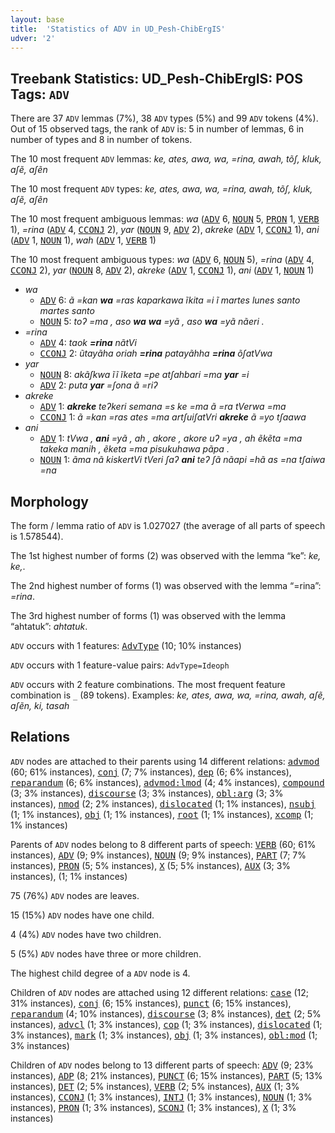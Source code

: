 ```yaml
---
layout: base
title:  'Statistics of ADV in UD_Pesh-ChibErgIS'
udver: '2'
---
```


## Treebank Statistics: UD_Pesh-ChibErgIS: POS Tags: `ADV`

There are 37 `ADV` lemmas (7%), 38 `ADV` types (5%) and 99 `ADV` tokens (4%).
Out of 15 observed tags, the rank of `ADV` is: 5 in number of lemmas, 6 in number of types and 8 in number of tokens.

The 10 most frequent `ADV` lemmas: <em>ke, ates, awa, wa, =rina, awah, tõʃ, kluk, aʃẽ, aʃẽn</em>

The 10 most frequent `ADV` types:  <em>ke, ates, awa, wa, =rina, awah, tõʃ, kluk, aʃẽ, aʃẽn</em>

The 10 most frequent ambiguous lemmas: <em>wa</em> (<tt><a href="pay_chibergis-pos-ADV.html">ADV</a></tt> 6, <tt><a href="pay_chibergis-pos-NOUN.html">NOUN</a></tt> 5, <tt><a href="pay_chibergis-pos-PRON.html">PRON</a></tt> 1, <tt><a href="pay_chibergis-pos-VERB.html">VERB</a></tt> 1), <em>=rina</em> (<tt><a href="pay_chibergis-pos-ADV.html">ADV</a></tt> 4, <tt><a href="pay_chibergis-pos-CCONJ.html">CCONJ</a></tt> 2), <em>yar</em> (<tt><a href="pay_chibergis-pos-NOUN.html">NOUN</a></tt> 9, <tt><a href="pay_chibergis-pos-ADV.html">ADV</a></tt> 2), <em>akreke</em> (<tt><a href="pay_chibergis-pos-ADV.html">ADV</a></tt> 1, <tt><a href="pay_chibergis-pos-CCONJ.html">CCONJ</a></tt> 1), <em>ani</em> (<tt><a href="pay_chibergis-pos-ADV.html">ADV</a></tt> 1, <tt><a href="pay_chibergis-pos-NOUN.html">NOUN</a></tt> 1), <em>wah</em> (<tt><a href="pay_chibergis-pos-ADV.html">ADV</a></tt> 1, <tt><a href="pay_chibergis-pos-VERB.html">VERB</a></tt> 1)

The 10 most frequent ambiguous types:  <em>wa</em> (<tt><a href="pay_chibergis-pos-ADV.html">ADV</a></tt> 6, <tt><a href="pay_chibergis-pos-NOUN.html">NOUN</a></tt> 5), <em>=rina</em> (<tt><a href="pay_chibergis-pos-ADV.html">ADV</a></tt> 4, <tt><a href="pay_chibergis-pos-CCONJ.html">CCONJ</a></tt> 2), <em>yar</em> (<tt><a href="pay_chibergis-pos-NOUN.html">NOUN</a></tt> 8, <tt><a href="pay_chibergis-pos-ADV.html">ADV</a></tt> 2), <em>akreke</em> (<tt><a href="pay_chibergis-pos-ADV.html">ADV</a></tt> 1, <tt><a href="pay_chibergis-pos-CCONJ.html">CCONJ</a></tt> 1), <em>ani</em> (<tt><a href="pay_chibergis-pos-ADV.html">ADV</a></tt> 1, <tt><a href="pay_chibergis-pos-NOUN.html">NOUN</a></tt> 1)


* <em>wa</em>
  * <tt><a href="pay_chibergis-pos-ADV.html">ADV</a></tt> 6: <em>ã =kan <b>wa</b> =ras kaparkawa ĩkita =i ĩ martes lunes santo martes santo</em>
  * <tt><a href="pay_chibergis-pos-NOUN.html">NOUN</a></tt> 5: <em>toʔ =ma , aso <b>wa</b> <b>wa</b> =yã , aso <b>wa</b> =yã nãeri .</em>
* <em>=rina</em>
  * <tt><a href="pay_chibergis-pos-ADV.html">ADV</a></tt> 4: <em>taok <b>=rina</b> nãtVi</em>
  * <tt><a href="pay_chibergis-pos-CCONJ.html">CCONJ</a></tt> 2: <em>ũtayãha oriah <b>=rina</b> patayãhha <b>=rina</b> õʃatVwa</em>
* <em>yar</em>
  * <tt><a href="pay_chibergis-pos-NOUN.html">NOUN</a></tt> 8: <em>akãʃkwa ĩĩ ĩketa =pe atʃahbari =ma <b>yar</b> =i</em>
  * <tt><a href="pay_chibergis-pos-ADV.html">ADV</a></tt> 2: <em>puta <b>yar</b> =ʃona ã =riʔ</em>
* <em>akreke</em>
  * <tt><a href="pay_chibergis-pos-ADV.html">ADV</a></tt> 1: <em><b>akreke</b> teʔkeri semana =s ke =ma ã =ra tVerwa =ma</em>
  * <tt><a href="pay_chibergis-pos-CCONJ.html">CCONJ</a></tt> 1: <em>ã =kan =ras ates =ma artʃuiʃatVri <b>akreke</b> ã =yo tʃaawa</em>
* <em>ani</em>
  * <tt><a href="pay_chibergis-pos-ADV.html">ADV</a></tt> 1: <em>tVwa , <b>ani</b> =yã , ah , akore , akore uʔ =ya , ah ẽkẽta =ma takeka manih , ẽketa =ma pisukuhawa pãpa .</em>
  * <tt><a href="pay_chibergis-pos-NOUN.html">NOUN</a></tt> 1: <em>ãma nã kiskertVi tVeri ʃaʔ <b>ani</b> teʔ ʃã nãapi =hã as =na tʃaiwa =na</em>

## Morphology

The form / lemma ratio of `ADV` is 1.027027 (the average of all parts of speech is 1.578544).

The 1st highest number of forms (2) was observed with the lemma “ke”: <em>ke, ke,</em>.

The 2nd highest number of forms (1) was observed with the lemma “=rina”: <em>=rina</em>.

The 3rd highest number of forms (1) was observed with the lemma “ahtatuk”: <em>ahtatuk</em>.

`ADV` occurs with 1 features: <tt><a href="pay_chibergis-feat-AdvType.html">AdvType</a></tt> (10; 10% instances)

`ADV` occurs with 1 feature-value pairs: `AdvType=Ideoph`

`ADV` occurs with 2 feature combinations.
The most frequent feature combination is `_` (89 tokens).
Examples: <em>ke, ates, awa, wa, =rina, awah, aʃẽ, aʃẽn, ki, tasah</em>


## Relations

`ADV` nodes are attached to their parents using 14 different relations: <tt><a href="pay_chibergis-dep-advmod.html">advmod</a></tt> (60; 61% instances), <tt><a href="pay_chibergis-dep-conj.html">conj</a></tt> (7; 7% instances), <tt><a href="pay_chibergis-dep-dep.html">dep</a></tt> (6; 6% instances), <tt><a href="pay_chibergis-dep-reparandum.html">reparandum</a></tt> (6; 6% instances), <tt><a href="pay_chibergis-dep-advmod-lmod.html">advmod:lmod</a></tt> (4; 4% instances), <tt><a href="pay_chibergis-dep-compound.html">compound</a></tt> (3; 3% instances), <tt><a href="pay_chibergis-dep-discourse.html">discourse</a></tt> (3; 3% instances), <tt><a href="pay_chibergis-dep-obl-arg.html">obl:arg</a></tt> (3; 3% instances), <tt><a href="pay_chibergis-dep-nmod.html">nmod</a></tt> (2; 2% instances), <tt><a href="pay_chibergis-dep-dislocated.html">dislocated</a></tt> (1; 1% instances), <tt><a href="pay_chibergis-dep-nsubj.html">nsubj</a></tt> (1; 1% instances), <tt><a href="pay_chibergis-dep-obj.html">obj</a></tt> (1; 1% instances), <tt><a href="pay_chibergis-dep-root.html">root</a></tt> (1; 1% instances), <tt><a href="pay_chibergis-dep-xcomp.html">xcomp</a></tt> (1; 1% instances)

Parents of `ADV` nodes belong to 8 different parts of speech: <tt><a href="pay_chibergis-pos-VERB.html">VERB</a></tt> (60; 61% instances), <tt><a href="pay_chibergis-pos-ADV.html">ADV</a></tt> (9; 9% instances), <tt><a href="pay_chibergis-pos-NOUN.html">NOUN</a></tt> (9; 9% instances), <tt><a href="pay_chibergis-pos-PART.html">PART</a></tt> (7; 7% instances), <tt><a href="pay_chibergis-pos-PRON.html">PRON</a></tt> (5; 5% instances), <tt><a href="pay_chibergis-pos-X.html">X</a></tt> (5; 5% instances), <tt><a href="pay_chibergis-pos-AUX.html">AUX</a></tt> (3; 3% instances),  (1; 1% instances)

75 (76%) `ADV` nodes are leaves.

15 (15%) `ADV` nodes have one child.

4 (4%) `ADV` nodes have two children.

5 (5%) `ADV` nodes have three or more children.

The highest child degree of a `ADV` node is 4.

Children of `ADV` nodes are attached using 12 different relations: <tt><a href="pay_chibergis-dep-case.html">case</a></tt> (12; 31% instances), <tt><a href="pay_chibergis-dep-conj.html">conj</a></tt> (6; 15% instances), <tt><a href="pay_chibergis-dep-punct.html">punct</a></tt> (6; 15% instances), <tt><a href="pay_chibergis-dep-reparandum.html">reparandum</a></tt> (4; 10% instances), <tt><a href="pay_chibergis-dep-discourse.html">discourse</a></tt> (3; 8% instances), <tt><a href="pay_chibergis-dep-det.html">det</a></tt> (2; 5% instances), <tt><a href="pay_chibergis-dep-advcl.html">advcl</a></tt> (1; 3% instances), <tt><a href="pay_chibergis-dep-cop.html">cop</a></tt> (1; 3% instances), <tt><a href="pay_chibergis-dep-dislocated.html">dislocated</a></tt> (1; 3% instances), <tt><a href="pay_chibergis-dep-mark.html">mark</a></tt> (1; 3% instances), <tt><a href="pay_chibergis-dep-obj.html">obj</a></tt> (1; 3% instances), <tt><a href="pay_chibergis-dep-obl-mod.html">obl:mod</a></tt> (1; 3% instances)

Children of `ADV` nodes belong to 13 different parts of speech: <tt><a href="pay_chibergis-pos-ADV.html">ADV</a></tt> (9; 23% instances), <tt><a href="pay_chibergis-pos-ADP.html">ADP</a></tt> (8; 21% instances), <tt><a href="pay_chibergis-pos-PUNCT.html">PUNCT</a></tt> (6; 15% instances), <tt><a href="pay_chibergis-pos-PART.html">PART</a></tt> (5; 13% instances), <tt><a href="pay_chibergis-pos-DET.html">DET</a></tt> (2; 5% instances), <tt><a href="pay_chibergis-pos-VERB.html">VERB</a></tt> (2; 5% instances), <tt><a href="pay_chibergis-pos-AUX.html">AUX</a></tt> (1; 3% instances), <tt><a href="pay_chibergis-pos-CCONJ.html">CCONJ</a></tt> (1; 3% instances), <tt><a href="pay_chibergis-pos-INTJ.html">INTJ</a></tt> (1; 3% instances), <tt><a href="pay_chibergis-pos-NOUN.html">NOUN</a></tt> (1; 3% instances), <tt><a href="pay_chibergis-pos-PRON.html">PRON</a></tt> (1; 3% instances), <tt><a href="pay_chibergis-pos-SCONJ.html">SCONJ</a></tt> (1; 3% instances), <tt><a href="pay_chibergis-pos-X.html">X</a></tt> (1; 3% instances)

